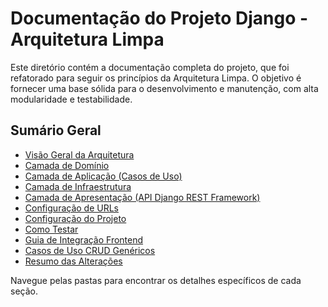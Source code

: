 # Documentação do Projeto Django - Arquitetura Limpa

Este diretório contém a documentação completa do projeto, que foi refatorado para seguir os princípios da Arquitetura Limpa. O objetivo é fornecer uma base sólida para o desenvolvimento e manutenção, com alta modularidade e testabilidade.

## Sumário Geral

-   [Visão Geral da Arquitetura](architecture/overview.md)
-   [Camada de Domínio](architecture/domain-layer.md)
-   [Camada de Aplicação (Casos de Uso)](architecture/application-layer.md)
-   [Camada de Infraestrutura](architecture/infrastructure-layer.md)
-   [Camada de Apresentação (API Django REST Framework)](architecture/presentation-layer.md)
-   [Configuração de URLs](architecture/url-configuration.md)
-   [Configuração do Projeto](setup/project-setup.md)
-   [Como Testar](development/testing.md)
-   [Guia de Integração Frontend](development/frontend-integration.md)
-   [Casos de Uso CRUD Genéricos](development/generic-crud-use-cases.md)
-   [Resumo das Alterações](SUMMARY_OF_CHANGES.md)

Navegue pelas pastas para encontrar os detalhes específicos de cada seção.

